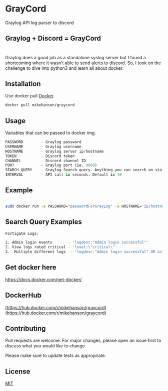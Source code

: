 # GrayCord
Graylog API log parser to discord 

## Graylog + Discord = GrayCord

#
Graylog does a good job as a standalone syslog server but I found a shortcoming where it wasn’t able to send alerts to discord. So, I took on the challenge to dive into python3 and learn all about docker.

## Installation

Use docker pull [Docker](https://hub.docker.com/r/mikehanson/graycord).

```bash
docker pull mikehanson/graycord
```

## Usage

Variables that can be passed to docker img. 
```python
PASSWORD        - Graylog password
USERNAME        - Graylog username 
HOSTNAME        - Graylog server ip/hostname
TOKEN           - Discord token
CHANNEL         - Discord channel ID
PORT            - Graylog port (ie. 9000)
SEARCH_QUERY    - Graylog Search query. Anything you can search on via graylog UI
INTERVAL        - API call in seconds. Default is 10 
```

## Example 

```bash 

sudo docker run -e PASSWORD="passwordForGrayLog" -e HOSTNAME='ip/hostname for graylog' -e TOKEN='discord-bot-token' docker_img_name

```

## Search Query Examples 

```bash 
Fortigate Logs: 

1. Admin login events       - 'logdesc:"Admin login successful"'
2. View logs rated critical - 'level:\"critical\"'
3.  Multiple different logs  - 'logdesc:"Admin login successful" OR action:\\"tunnel\\-up\\" OR level:\"critical\"'
```

## Get docker here 
https://docs.docker.com/get-docker/

## DockerHub 
[https://hub.docker.com/r/mikehanson/graycord](https://hub.docker.com/r/mikehanson/graycord)

## Contributing
Pull requests are welcome. For major changes, please open an issue first to discuss what you would like to change.

Please make sure to update tests as appropriate.

## License
[MIT](https://choosealicense.com/licenses/mit/)